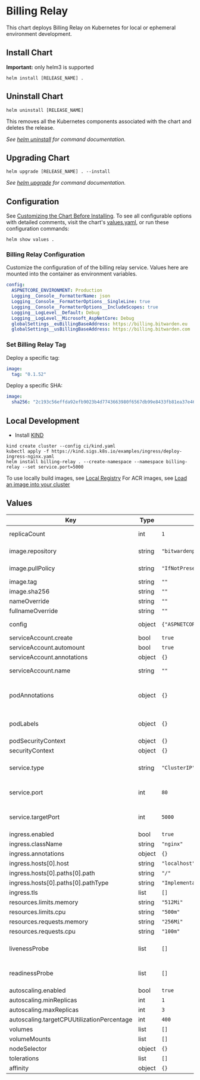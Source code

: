 # Billing Relay

This chart deploys Billing Relay on Kubernetes for local or ephemeral environment development.

## Install Chart

**Important:** only helm3 is supported

```console
helm install [RELEASE_NAME] .
```

## Uninstall Chart

```console
helm uninstall [RELEASE_NAME]
```

This removes all the Kubernetes components associated with the chart and deletes the release.

_See [helm uninstall](https://helm.sh/docs/helm/helm_uninstall/) for command documentation._

## Upgrading Chart

```console
helm upgrade [RELEASE_NAME] . --install
```

_See [helm upgrade](https://helm.sh/docs/helm/helm_upgrade/) for command documentation._

## Configuration

See [Customizing the Chart Before Installing](https://helm.sh/docs/intro/using_helm/#customizing-the-chart-before-installing). To see all configurable options with detailed comments, visit the chart's [values.yaml](./values.yaml), or run these configuration commands:

```console
helm show values .
```

### Billing Relay Configuration

Customize the configuration of of the billing relay service. Values here are mounted into the container as environment variables.

```yaml
config:
  ASPNETCORE_ENVIRONMENT: Production
  Logging__Console__FormatterName: json
  Logging__Console__FormatterOptions__SingleLine: true
  Logging__Console__FormatterOptions__IncludeScopes: true
  Logging__LogLevel__Default: Debug
  Logging__LogLevel__Microsoft_AspNetCore: Debug
  globalSettings__euBillingBaseAddress: https://billing.bitwarden.eu
  globalSettings__usBillingBaseAddress: https://billing.bitwarden.com
```

### Set Billing Relay Tag

Deploy a specific tag:

```yaml
image:
  tag: "0.1.52"
```

Deploy a specific SHA:

```yaml
image:
  sha256: "2c193c56effda92efb9023b4d7743663980f6567db99e8433fb81ea37e4658fe"
```

## Local Development

- Install [KIND](https://kind.sigs.k8s.io/docs/user/quick-start/)

```console
kind create cluster --config ci/kind.yaml
kubectl apply -f https://kind.sigs.k8s.io/examples/ingress/deploy-ingress-nginx.yaml
helm install billing-relay . --create-namespace --namespace billing-relay --set service.port=5000
```

To use locally build images, see [Local Registry](https://kind.sigs.k8s.io/docs/user/local-registry/)
For ACR images, see [Load an image into your cluster](https://kind.sigs.k8s.io/docs/user/quick-start/#loading-an-image-into-your-cluster)

## Values

| Key | Type | Default | Description |
|-----|------|---------|-------------|
| replicaCount | int | `1` | This will set the replicaset count more information can be found here: https://kubernetes.io/docs/concepts/workloads/controllers/replicaset/ |
| image.repository | string | `"bitwardenprod.azurecr.io/billing-relay"` | This sets the container image more information can be found here: https://kubernetes.io/docs/concepts/containers/images/ |
| image.pullPolicy | string | `"IfNotPresent"` | This sets the container image more information can be found here: https://kubernetes.io/docs/concepts/containers/images/ |
| image.tag | string | `""` | Define a tag OR sha256 hash of the image |
| image.sha256 | string | `""` | Define a tag OR sha256 hash of the image |
| nameOverride | string | `""` | This is to override the chart name. |
| fullnameOverride | string | `""` | This is to override the chart name. |
| config | object | `{"ASPNETCORE_ENVIRONMENT":"Production","Logging__Console__FormatterName":"json","Logging__Console__FormatterOptions__IncludeScopes":true,"Logging__Console__FormatterOptions__SingleLine":true,"Logging__LogLevel__Default":"Debug","Logging__LogLevel__Microsoft_AspNetCore":"Debug","globalSettings__euBillingBaseAddress":"https://billing.bitwarden.eu","globalSettings__usBillingBaseAddress":"https://billing.bitwarden.com"}` | ConfigMap values that are mounted into the container as environment variables |
| serviceAccount.create | bool | `true` | Specifies whether a service account should be created |
| serviceAccount.automount | bool | `true` | Automatically mount a ServiceAccount's API credentials? |
| serviceAccount.annotations | object | `{}` | Annotations to add to the service account |
| serviceAccount.name | string | `""` | The name of the service account to use. If not set and create is true, a name is generated using the fullname template |
| podAnnotations | object | `{}` | This is for setting Kubernetes Annotations to a Pod. For more information checkout: https://kubernetes.io/docs/concepts/overview/working-with-objects/annotations/ |
| podLabels | object | `{}` | This is for setting Kubernetes Labels to a Pod. For more information checkout: https://kubernetes.io/docs/concepts/overview/working-with-objects/labels/ |
| podSecurityContext | object | `{}` |  |
| securityContext | object | `{}` |  |
| service.type | string | `"ClusterIP"` | This sets the service type more information can be found here: https://kubernetes.io/docs/concepts/services-networking/service/#publishing-services-service-types |
| service.port | int | `80` | This sets the ports more information can be found here: https://kubernetes.io/docs/concepts/services-networking/service/#field-spec-ports |
| service.targetPort | int | `5000` | This sets the ports more information can be found here: https://kubernetes.io/docs/concepts/services-networking/service/#field-spec-ports |
| ingress.enabled | bool | `true` | Enable 'ingress' or not |
| ingress.className | string | `"nginx"` |  |
| ingress.annotations | object | `{}` |  |
| ingress.hosts[0].host | string | `"localhost"` |  |
| ingress.hosts[0].paths[0].path | string | `"/"` |  |
| ingress.hosts[0].paths[0].pathType | string | `"ImplementationSpecific"` |  |
| ingress.tls | list | `[]` |  |
| resources.limits.memory | string | `"512Mi"` |  |
| resources.limits.cpu | string | `"500m"` |  |
| resources.requests.memory | string | `"256Mi"` |  |
| resources.requests.cpu | string | `"100m"` |  |
| livenessProbe | list | `[]` | This is to setup the liveness and readiness probes more information can be found here: https://kubernetes.io/docs/tasks/configure-pod-container/configure-liveness-readiness-startup-probes/ |
| readinessProbe | list | `[]` | This is to setup the liveness and readiness probes more information can be found here: https://kubernetes.io/docs/tasks/configure-pod-container/configure-liveness-readiness-startup-probes/ |
| autoscaling.enabled | bool | `true` | Enable 'autoscaling' or not |
| autoscaling.minReplicas | int | `1` |  |
| autoscaling.maxReplicas | int | `3` |  |
| autoscaling.targetCPUUtilizationPercentage | int | `400` |  |
| volumes | list | `[]` | Additional volumes on the output Deployment definition. |
| volumeMounts | list | `[]` | Additional volumeMounts on the output Deployment definition. |
| nodeSelector | object | `{}` |  |
| tolerations | list | `[]` |  |
| affinity | object | `{}` |  |
